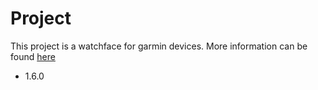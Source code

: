 # Project
This project is a watchface for garmin devices.
More information can be found [here](https://apps.garmin.com/en-US/apps/c69e79c4-9263-4f09-9dc8-a7c22c6bc03d)

* 1.6.0